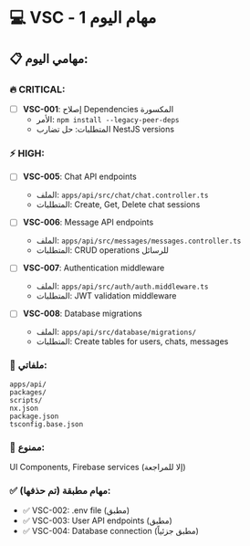 # 💻 VSC - مهام اليوم 1

## 📋 مهامي اليوم:

### 🔥 CRITICAL:
- [ ] **VSC-001**: إصلاح Dependencies المكسورة
  - الأمر: `npm install --legacy-peer-deps`
  - المتطلبات: حل تضارب NestJS versions

### ⚡ HIGH:
- [ ] **VSC-005**: Chat API endpoints
  - الملف: `apps/api/src/chat/chat.controller.ts`
  - المتطلبات: Create, Get, Delete chat sessions

- [ ] **VSC-006**: Message API endpoints
  - الملف: `apps/api/src/messages/messages.controller.ts`
  - المتطلبات: CRUD operations للرسائل

- [ ] **VSC-007**: Authentication middleware
  - الملف: `apps/api/src/auth/auth.middleware.ts`
  - المتطلبات: JWT validation middleware

- [ ] **VSC-008**: Database migrations
  - الملف: `apps/api/src/database/migrations/`
  - المتطلبات: Create tables for users, chats, messages

### 📁 ملفاتي:
```
apps/api/
packages/
scripts/
nx.json
package.json
tsconfig.base.json
```

### 🚫 ممنوع:
UI Components, Firebase services (إلا للمراجعة)

### ✅ مهام مطبقة (تم حذفها):
- ✅ VSC-002: .env file (مطبق)
- ✅ VSC-003: User API endpoints (مطبق)
- ✅ VSC-004: Database connection (مطبق جزئياً)